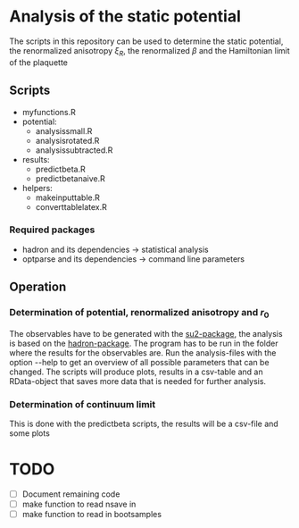 # Analysis of the static potential

The scripts in this repository can be used to determine the static potential, the renormalized anisotropy $\xi_R$, the renormalized $\beta$ and the Hamiltonian limit of the plaquette

## Scripts

- myfunctions.R
- potential:
    - analysissmall.R
    - analysisrotated.R
    - analysissubtracted.R
- results:
    - predictbeta.R
    - predictbetanaive.R
- helpers:
    - makeinputtable.R
    - converttablelatex.R

### Required packages
 - hadron and its dependencies -> statistical analysis
 - optparse and its dependencies -> command line parameters


## Operation
### Determination of potential, renormalized anisotropy and $r_0$

The observables have to be generated with the [su2-package](https://github.com/urbach/su2), the analysis is based on the [hadron-package](https://github.com/HISKP-LQCD/hadron).
The program has to be run in the folder where the results for the observables are.
Run the analysis-files with the option --help to get an overview of all possible parameters that can be changed.
The scripts will produce plots, results in a csv-table and an RData-object that saves more data that is needed for further analysis.

### Determination of continuum limit

This is done with the predictbeta scripts, the results will be a csv-file and some plots

# TODO
- [ ] Document remaining code
- [ ] make function to read nsave in
- [ ] make function to read in bootsamples
